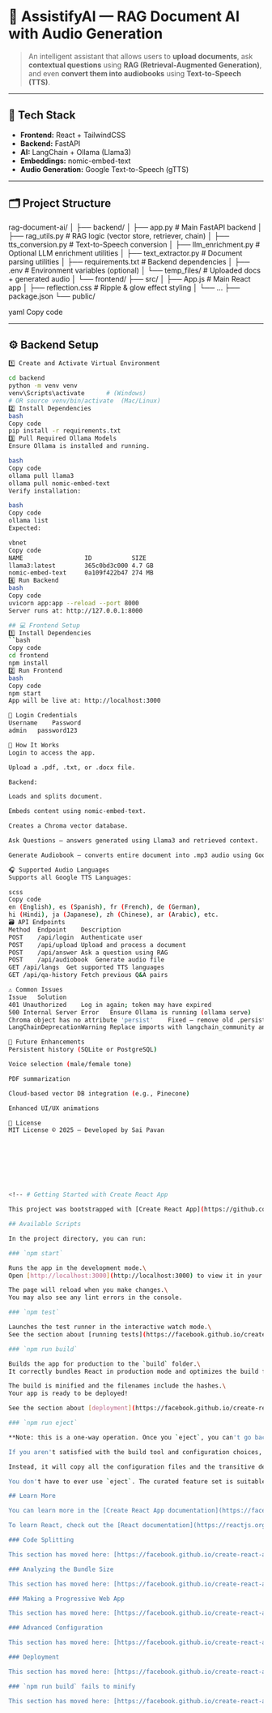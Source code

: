 # 📘 AssistifyAI — RAG Document AI with Audio Generation

> An intelligent assistant that allows users to **upload documents**, ask **contextual questions** using **RAG (Retrieval-Augmented Generation)**, and even **convert them into audiobooks** using **Text-to-Speech (TTS)**.

---

## 🧠 Tech Stack

- **Frontend:** React + TailwindCSS  
- **Backend:** FastAPI  
- **AI:** LangChain + Ollama (Llama3)  
- **Embeddings:** nomic-embed-text  
- **Audio Generation:** Google Text-to-Speech (gTTS)

---

## 🗂️ Project Structure

rag-document-ai/
│
├── backend/
│ ├── app.py # Main FastAPI backend
│ ├── rag_utils.py # RAG logic (vector store, retriever, chain)
│ ├── tts_conversion.py # Text-to-Speech conversion
│ ├── llm_enrichment.py # Optional LLM enrichment utilities
│ ├── text_extractor.py # Document parsing utilities
│ ├── requirements.txt # Backend dependencies
│ ├── .env # Environment variables (optional)
│ └── temp_files/ # Uploaded docs + generated audio
│
└── frontend/
├── src/
│ ├── App.js # Main React app
│ ├── reflection.css # Ripple & glow effect styling
│ └── ...
├── package.json
└── public/

yaml
Copy code

---

## ⚙️ Backend Setup
```bash
1️⃣ Create and Activate Virtual Environment

cd backend
python -m venv venv
venv\Scripts\activate      # (Windows)
# OR source venv/bin/activate  (Mac/Linux)
2️⃣ Install Dependencies
bash
Copy code
pip install -r requirements.txt
3️⃣ Pull Required Ollama Models
Ensure Ollama is installed and running.

bash
Copy code
ollama pull llama3
ollama pull nomic-embed-text
Verify installation:

bash
Copy code
ollama list
Expected:

vbnet
Copy code
NAME                 ID           SIZE
llama3:latest        365c0bd3c000 4.7 GB
nomic-embed-text     0a109f422b47 274 MB
4️⃣ Run Backend
bash
Copy code
uvicorn app:app --reload --port 8000
Server runs at: http://127.0.0.1:8000

## 💻 Frontend Setup
1️⃣ Install Dependencies
``bash
Copy code
cd frontend
npm install
2️⃣ Run Frontend
bash
Copy code
npm start
App will be live at: http://localhost:3000

🔐 Login Credentials
Username	Password
admin	password123

🧠 How It Works
Login to access the app.

Upload a .pdf, .txt, or .docx file.

Backend:

Loads and splits document.

Embeds content using nomic-embed-text.

Creates a Chroma vector database.

Ask Questions — answers generated using Llama3 and retrieved context.

Generate Audiobook — converts entire document into .mp3 audio using Google TTS.

🎧 Supported Audio Languages
Supports all Google TTS Languages:

scss
Copy code
en (English), es (Spanish), fr (French), de (German),
hi (Hindi), ja (Japanese), zh (Chinese), ar (Arabic), etc.
🗃️ API Endpoints
Method	Endpoint	Description
POST	/api/login	Authenticate user
POST	/api/upload	Upload and process a document
POST	/api/answer	Ask a question using RAG
POST	/api/audiobook	Generate audio file
GET	/api/langs	Get supported TTS languages
GET	/api/qa-history	Fetch previous Q&A pairs

⚠️ Common Issues
Issue	Solution
401 Unauthorized	Log in again; token may have expired
500 Internal Server Error	Ensure Ollama is running (ollama serve)
Chroma object has no attribute 'persist'	Fixed — remove old .persist() usage
LangChainDeprecationWarning	Replace imports with langchain_community and langchain_chroma

🌟 Future Enhancements
Persistent history (SQLite or PostgreSQL)

Voice selection (male/female tone)

PDF summarization

Cloud-based vector DB integration (e.g., Pinecone)

Enhanced UI/UX animations

🧾 License
MIT License © 2025 — Developed by Sai Pavan








<!-- # Getting Started with Create React App

This project was bootstrapped with [Create React App](https://github.com/facebook/create-react-app).

## Available Scripts

In the project directory, you can run:

### `npm start`

Runs the app in the development mode.\
Open [http://localhost:3000](http://localhost:3000) to view it in your browser.

The page will reload when you make changes.\
You may also see any lint errors in the console.

### `npm test`

Launches the test runner in the interactive watch mode.\
See the section about [running tests](https://facebook.github.io/create-react-app/docs/running-tests) for more information.

### `npm run build`

Builds the app for production to the `build` folder.\
It correctly bundles React in production mode and optimizes the build for the best performance.

The build is minified and the filenames include the hashes.\
Your app is ready to be deployed!

See the section about [deployment](https://facebook.github.io/create-react-app/docs/deployment) for more information.

### `npm run eject`

**Note: this is a one-way operation. Once you `eject`, you can't go back!**

If you aren't satisfied with the build tool and configuration choices, you can `eject` at any time. This command will remove the single build dependency from your project.

Instead, it will copy all the configuration files and the transitive dependencies (webpack, Babel, ESLint, etc) right into your project so you have full control over them. All of the commands except `eject` will still work, but they will point to the copied scripts so you can tweak them. At this point you're on your own.

You don't have to ever use `eject`. The curated feature set is suitable for small and middle deployments, and you shouldn't feel obligated to use this feature. However we understand that this tool wouldn't be useful if you couldn't customize it when you are ready for it.

## Learn More

You can learn more in the [Create React App documentation](https://facebook.github.io/create-react-app/docs/getting-started).

To learn React, check out the [React documentation](https://reactjs.org/).

### Code Splitting

This section has moved here: [https://facebook.github.io/create-react-app/docs/code-splitting](https://facebook.github.io/create-react-app/docs/code-splitting)

### Analyzing the Bundle Size

This section has moved here: [https://facebook.github.io/create-react-app/docs/analyzing-the-bundle-size](https://facebook.github.io/create-react-app/docs/analyzing-the-bundle-size)

### Making a Progressive Web App

This section has moved here: [https://facebook.github.io/create-react-app/docs/making-a-progressive-web-app](https://facebook.github.io/create-react-app/docs/making-a-progressive-web-app)

### Advanced Configuration

This section has moved here: [https://facebook.github.io/create-react-app/docs/advanced-configuration](https://facebook.github.io/create-react-app/docs/advanced-configuration)

### Deployment

This section has moved here: [https://facebook.github.io/create-react-app/docs/deployment](https://facebook.github.io/create-react-app/docs/deployment)

### `npm run build` fails to minify

This section has moved here: [https://facebook.github.io/create-react-app/docs/troubleshooting#npm-run-build-fails-to-minify](https://facebook.github.io/create-react-app/docs/troubleshooting#npm-run-build-fails-to-minify) -->
